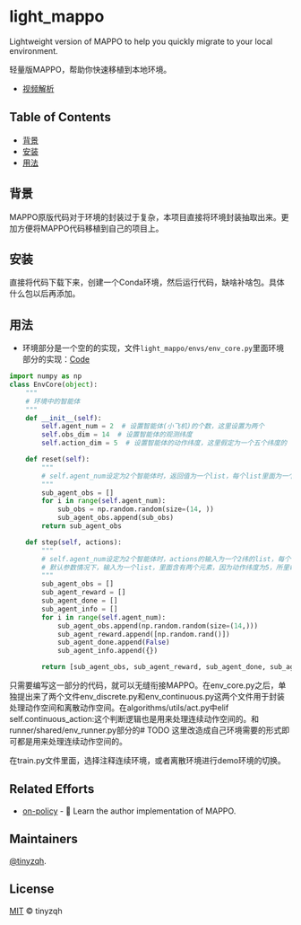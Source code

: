 # light_mappo

Lightweight version of MAPPO to help you quickly migrate to your local environment.

轻量版MAPPO，帮助你快速移植到本地环境。

- [视频解析](https://www.bilibili.com/video/BV1bd4y1L73N/?spm_id_from=333.999.0.0&vd_source=d8ab7686ea514acb6635faa5d2227d61)


## Table of Contents

- [背景](#背景)
- [安装](#安装)
- [用法](#用法)

## 背景

MAPPO原版代码对于环境的封装过于复杂，本项目直接将环境封装抽取出来。更加方便将MAPPO代码移植到自己的项目上。

## 安装

直接将代码下载下来，创建一个Conda环境，然后运行代码，缺啥补啥包。具体什么包以后再添加。

## 用法

- 环境部分是一个空的的实现，文件`light_mappo/envs/env_core.py`里面环境部分的实现：[Code](https://github.com/tinyzqh/light_mappo/blob/main/envs/env_core.py)

```python
import numpy as np
class EnvCore(object):
    """
    # 环境中的智能体
    """
    def __init__(self):
        self.agent_num = 2  # 设置智能体(小飞机)的个数，这里设置为两个
        self.obs_dim = 14  # 设置智能体的观测纬度
        self.action_dim = 5  # 设置智能体的动作纬度，这里假定为一个五个纬度的

    def reset(self):
        """
        # self.agent_num设定为2个智能体时，返回值为一个list，每个list里面为一个shape = (self.obs_dim, )的观测数据
        """
        sub_agent_obs = []
        for i in range(self.agent_num):
            sub_obs = np.random.random(size=(14, ))
            sub_agent_obs.append(sub_obs)
        return sub_agent_obs

    def step(self, actions):
        """
        # self.agent_num设定为2个智能体时，actions的输入为一个2纬的list，每个list里面为一个shape = (self.action_dim, )的动作数据
        # 默认参数情况下，输入为一个list，里面含有两个元素，因为动作纬度为5，所里每个元素shape = (5, )
        """
        sub_agent_obs = []
        sub_agent_reward = []
        sub_agent_done = []
        sub_agent_info = []
        for i in range(self.agent_num):
            sub_agent_obs.append(np.random.random(size=(14,)))
            sub_agent_reward.append([np.random.rand()])
            sub_agent_done.append(False)
            sub_agent_info.append({})

        return [sub_agent_obs, sub_agent_reward, sub_agent_done, sub_agent_info]
```


只需要编写这一部分的代码，就可以无缝衔接MAPPO。在env_core.py之后，单独提出来了两个文件env_discrete.py和env_continuous.py这两个文件用于封装处理动作空间和离散动作空间。在algorithms/utils/act.py中elif self.continuous_action:这个判断逻辑也是用来处理连续动作空间的。和runner/shared/env_runner.py部分的# TODO 这里改造成自己环境需要的形式即可都是用来处理连续动作空间的。

在train.py文件里面，选择注释连续环境，或者离散环境进行demo环境的切换。

## Related Efforts

- [on-policy](https://github.com/marlbenchmark/on-policy) - 💌 Learn the author implementation of MAPPO.

## Maintainers

[@tinyzqh](https://github.com/tinyzqh).

## License

[MIT](LICENSE) © tinyzqh

